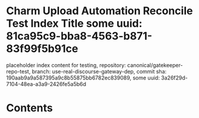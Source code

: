 # Charm Upload Automation Reconcile Test Index Title some uuid: 81ca95c9-bba8-4563-b871-83f99f5b91ce
 placeholder index content for testing,  repository: canonical/gatekeeper-repo-test,  branch: use-real-discourse-gateway-dep,  commit sha: 190aab9a9a587395a9c8b55875bb6782ec839089,  some uuid: 3a26f29d-7104-48ea-a3a9-2426fe5a5b6d

# Contents